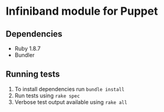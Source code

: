 # Infiniband module for Puppet

## Dependencies

* Ruby 1.8.7
* Bundler

## Running tests

1. To install dependencies run `bundle install`
2. Run tests using `rake spec`
3. Verbose test output available using `rake all`


